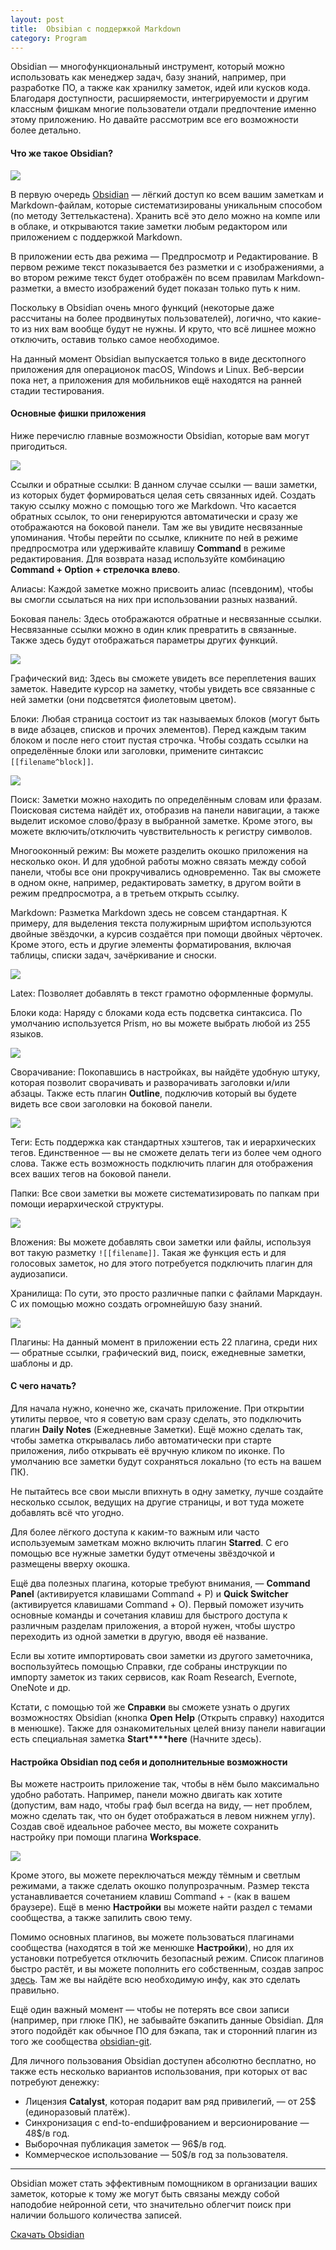 ```yaml
---
layout: post
title:  Obsibian с поддержкой Markdown
category: Program
---
```


Obsidian — многофункциональный инструмент, который можно использовать как менеджер задач, базу знаний, например, при разработке ПО, а также как хранилку заметок, идей или кусков кода. Благодаря доступности, расширяемости, интегрируемости и другим классным фишкам многие пользователи отдали предпочтение именно этому приложению. Но давайте рассмотрим все его возможности более детально.

#### Что же такое Obsidian?

[![](https://blog.themarfa.name/content/images/2021/06/screenshot.png)](https://blog.themarfa.name/content/images/2021/06/screenshot.png)

В первую очередь [Obsidian](https://obsidian.md/) — лёгкий доступ ко всем вашим заметкам и Markdown-файлам, которые систематизированы уникальным способом (по методу Зеттелькастена). Хранить всё это дело можно на компе или в облаке, и открываются такие заметки любым редактором или приложением с поддержкой Markdown.

В приложении есть два режима — Предпросмотр и Редактирование. В первом режиме текст показывается без разметки и с изображениями, а во втором режиме текст будет отображён по всем правилам Markdown-разметки, а вместо изображений будет показан только путь к ним.

Поскольку в Obsidian очень много функций (некоторые даже рассчитаны на более продвинутых пользователей), логично, что какие-то из них вам вообще будут не нужны. И круто, что всё лишнее можно отключить, оставив только самое необходимое.

На данный момент Obsidian выпускается только в виде десктопного приложения для операционок macOS, Windows и Linux. Веб-версии пока нет, а приложения для мобильников ещё находятся на ранней стадии тестирования.

#### Основные фишки приложения

Ниже перечислю главные возможности Obsidian, которые вам могут пригодиться.

[![](https://blog.themarfa.name/content/images/2021/06/1616631446obsidian01-links-1024x.png)](https://blog.themarfa.name/content/images/2021/06/1616631446obsidian01-links-1024x.png)

Ссылки и обратные ссылки: В данном случае ссылки — ваши заметки, из которых будет формироваться целая сеть связанных идей. Создать такую ссылку можно с помощью того же Markdown. Что касается обратных ссылок, то они генерируются автоматически и сразу же отображаются на боковой панели. Там же вы увидите несвязанные упоминания. Чтобы перейти по ссылке, кликните по ней в режиме предпросмотра или удерживайте клавишу **Command** в режиме редактирования. Для возврата назад используйте комбинацию **Command + Option + стрелочка влево**.

Алиасы: Каждой заметке можно присвоить алиас (псевдоним), чтобы вы смогли ссылаться на них при использовании разных названий.

Боковая панель: Здесь отображаются обратные и несвязанные ссылки. Несвязанные ссылки можно в один клик превратить в связанные. Также здесь будут отображаться параметры других функций.

[![](https://blog.themarfa.name/content/images/2021/06/1616631456obsidian03-graphview-1.png)](https://blog.themarfa.name/content/images/2021/06/1616631456obsidian03-graphview-1.png)

Графический вид: Здесь вы сможете увидеть все переплетения ваших заметок. Наведите курсор на заметку, чтобы увидеть все связанные с ней заметки (они подсветятся фиолетовым цветом).

Блоки: Любая страница состоит из так называемых блоков (могут быть в виде абзацев, списков и прочих элементов). Перед каждым таким блоком и после него стоит пустая строчка. Чтобы создать ссылки на определённые блоки или заголовки, примените синтаксис `[[filename^block]]`.

[![](https://blog.themarfa.name/content/images/2021/06/1616631451obsidian02-search-1024.png)](https://blog.themarfa.name/content/images/2021/06/1616631451obsidian02-search-1024.png)

Поиск: Заметки можно находить по определённым словам или фразам. Поисковая система найдёт их, отобразив на панели навигации, а также выделит искомое слово/фразу в выбранной заметке. Кроме этого, вы можете включить/отключить чувствительность к регистру символов.

Многооконный режим: Вы можете разделить окошко приложения на несколько окон. И для удобной работы можно связать между собой панели, чтобы все они прокручивались одновременно. Так вы сможете в одном окне, например, редактировать заметку, в другом войти в режим предпросмотра, а в третьем открыть ссылку.

Markdown: Разметка Markdown здесь не совсем стандартная. К примеру, для выделения текста полужирным шрифтом используются двойные звёздочки, а курсив создаётся при помощи двойных чёрточек. Кроме этого, есть и другие элементы форматирования, включая таблицы, списки задач, зачёркивание и сноски.

[![](https://blog.themarfa.name/content/images/2021/06/1616631470obsidian07-latex-1024x.png)](https://blog.themarfa.name/content/images/2021/06/1616631470obsidian07-latex-1024x.png)

Latex: Позволяет добавлять в текст грамотно оформленные формулы.

Блоки кода: Наряду с блоками кода есть подсветка синтаксиса. По умолчанию используется Prism, но вы можете выбрать любой из 255 языков.

[![](https://blog.themarfa.name/content/images/2021/06/1616631463obsidian05-folding-102.png)](https://blog.themarfa.name/content/images/2021/06/1616631463obsidian05-folding-102.png)

Сворачивание: Покопавшись в настройках, вы найдёте удобную штуку, которая позволит сворачивать и разворачивать заголовки и/или абзацы. Также есть плагин **Outline**, подключив который вы будете видеть все свои заголовки на боковой панели.

[![](https://blog.themarfa.name/content/images/2021/06/1616631460obsidian04-tags-1024x8.png)](https://blog.themarfa.name/content/images/2021/06/1616631460obsidian04-tags-1024x8.png)

Теги: Есть поддержка как стандартных хэштегов, так и иерархических тегов. Единственное — вы не сможете делать теги из более чем одного слова. Также есть возможность подключить плагин для отображения всех ваших тегов на боковой панели.

Папки: Все свои заметки вы можете систематизировать по папкам при помощи иерархической структуры.

[![](https://blog.themarfa.name/content/images/2021/06/1616631474obsidian08-embeds-1024.png)](https://blog.themarfa.name/content/images/2021/06/1616631474obsidian08-embeds-1024.png)

Вложения: Вы можете добавлять свои заметки или файлы, используя вот такую разметку `![[filename]]`. Такая же функция есть и для голосовых заметок, но для этого потребуется подключить плагин для аудиозаписи.

Хранилища: По сути, это просто различные папки с файлами Маркдаун. С их помощью можно создать огромнейшую базу знаний.

[![](https://blog.themarfa.name/content/images/2021/06/1616631467obsidian06-plugins-102.png)](https://blog.themarfa.name/content/images/2021/06/1616631467obsidian06-plugins-102.png)

Плагины: На данный момент в приложении есть 22 плагина, среди них — обратные ссылки, графический вид, поиск, ежедневные заметки, шаблоны и др.

#### С чего начать?

Для начала нужно, конечно же, скачать приложение. При открытии утилиты первое, что я советую вам сразу сделать, это подключить плагин **Daily Notes** (Ежедневные Заметки). Ещё можно сделать так, чтобы заметка открывалась либо автоматически при старте приложения, либо открывать её вручную кликом по иконке. По умолчанию все заметки будут сохраняться локально (то есть на вашем ПК).

Не пытайтесь все свои мысли впихнуть в одну заметку, лучше создайте несколько ссылок, ведущих на другие страницы, и вот туда можете добавлять всё что угодно.

Для более лёгкого доступа к каким-то важным или часто используемым заметкам можно включить плагин **Starred**. С его помощью все нужные заметки будут отмечены звёздочкой и размещены вверху окошка.

Ещё два полезных плагина, которые требуют внимания, — **Command Panel** (активируется клавишами Command + P) и **Quick Switcher** (активируется клавишами Command + O). Первый поможет изучить основные команды и сочетания клавиш для быстрого доступа к различным разделам приложения, а второй нужен, чтобы шустро переходить из одной заметки в другую, вводя её название.

Если вы хотите импортировать свои заметки из другого заметочника, воспользуйтесь помощью Справки, где собраны инструкции по импорту заметок из таких сервисов, как Roam Research, Evernote, OneNote и др.

Кстати, с помощью той же **Справки** вы сможете узнать о других возможностях Obsidian (кнопка **Open** **Help** (Открыть справку) находится в менюшке). Также для ознакомительных целей внизу панели навигации есть специальная заметка **Start****here** (Начните здесь).

#### Настройка Obsidian под себя и дополнительные возможности

Вы можете настроить приложение так, чтобы в нём было максимально удобно работать. Например, панели можно двигать как хотите (допустим, вам надо, чтобы граф был всегда на виду, — нет проблем, можно сделать так, что он будет отображаться в левом нижнем углу). Создав своё идеальное рабочее место, вы можете сохранить настройку при помощи плагина **Workspace**.

[![](https://blog.themarfa.name/content/images/2021/06/1616631479obsidian09-draganddrop.png)](https://blog.themarfa.name/content/images/2021/06/1616631479obsidian09-draganddrop.png)

Кроме этого, вы можете переключаться между тёмным и светлым режимами, а также сделать окошко полупрозрачным. Размер текста устанавливается сочетанием клавиш Command + - (как в вашем браузере). Ещё в меню **Настройки** вы можете найти раздел с темами сообщества, а также запилить свою тему.

Помимо основных плагинов, вы можете пользоваться плагинами сообщества (находятся в той же менюшке **Настройки**), но для их установки потребуется отключить безопасный режим. Список плагинов быстро растёт, и вы можете пополнить его собственным, создав запрос [здесь](https://github.com/obsidianmd/obsidian-releases). Там же вы найдёте всю необходимую инфу, как это сделать правильно.

Ещё один важный момент — чтобы не потерять все свои записи (например, при глюке ПК), не забывайте бэкапить данные Obsidian. Для этого подойдёт как обычное ПО для бэкапа, так и сторонний плагин из того же сообщества [obsidian-git](https://github.com/denolehov/obsidian-git).

Для личного пользования Obsidian доступен абсолютно бесплатно, но также есть несколько вариантов использования, при которых от вас потребуют денежку:

-   Лицензия **Catalyst**, которая подарит вам ряд привилегий, — от 25$ (единоразовый платёж).
-   Синхронизация с end-to-endшифрованием и версионирование — 48$/в год.
-   Выборочная публикация заметок — 96$/в год.
-   Коммерческое использование — 50$/в год за пользователя.

---

Obsidian может стать эффективным помощником в организации ваших заметок, которые к тому же могут быть связаны между собой наподобие нейронной сети, что значительно облегчит поиск при наличии большого количества записей.

[Скачать Obsidian](https://obsidian.md/)
